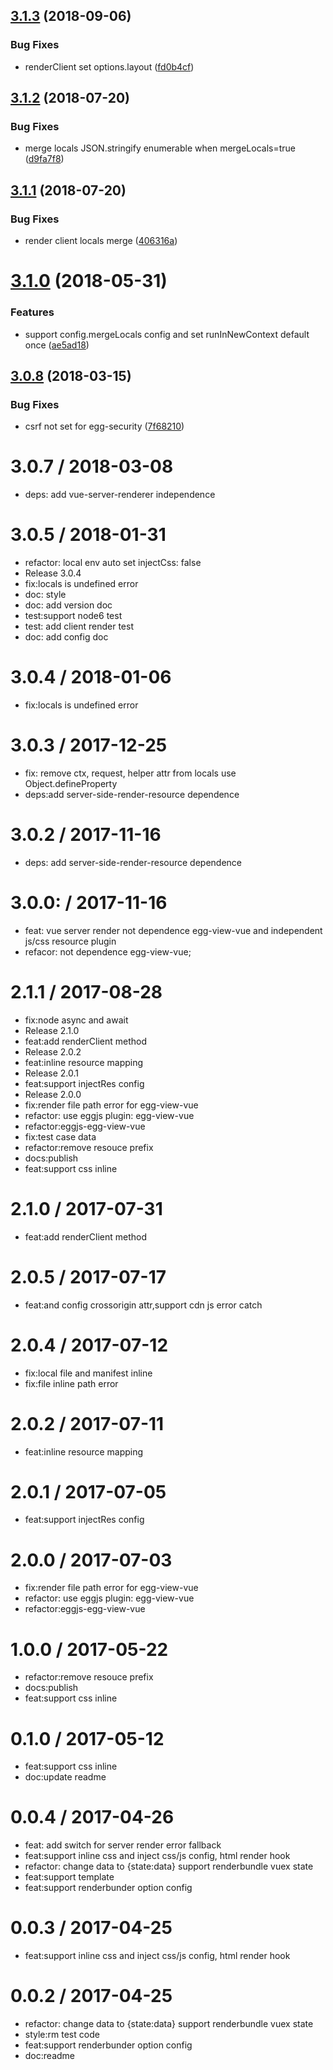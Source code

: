 <a name="3.1.3"></a>
## [3.1.3](https://github.com/hubcarl/egg-view-vue-ssr/compare/3.1.2...3.1.3) (2018-09-06)


### Bug Fixes

* renderClient set options.layout ([fd0b4cf](https://github.com/hubcarl/egg-view-vue-ssr/commit/fd0b4cf))



<a name="3.1.2"></a>
## [3.1.2](https://github.com/hubcarl/egg-view-vue-ssr/compare/3.1.1...3.1.2) (2018-07-20)


### Bug Fixes

* merge locals JSON.stringify enumerable when mergeLocals=true ([d9fa7f8](https://github.com/hubcarl/egg-view-vue-ssr/commit/d9fa7f8))



<a name="3.1.1"></a>
## [3.1.1](https://github.com/hubcarl/egg-view-vue-ssr/compare/3.1.0...3.1.1) (2018-07-20)


### Bug Fixes

* render client locals merge ([406316a](https://github.com/hubcarl/egg-view-vue-ssr/commit/406316a))



<a name="3.1.0"></a>
# [3.1.0](https://github.com/hubcarl/egg-view-vue-ssr/compare/3.0.8...3.1.0) (2018-05-31)


### Features

* support config.mergeLocals config and set runInNewContext default once ([ae5ad18](https://github.com/hubcarl/egg-view-vue-ssr/commit/ae5ad18))



<a name="3.0.8"></a>
## [3.0.8](https://github.com/hubcarl/egg-view-vue-ssr/compare/3.0.7...3.0.8) (2018-03-15)


### Bug Fixes

* csrf not set for egg-security ([7f68210](https://github.com/hubcarl/egg-view-vue-ssr/commit/7f68210))



3.0.7 / 2018-03-08
==================

  * deps: add vue-server-renderer independence

3.0.5 / 2018-01-31
==================

  * refactor: local env auto set injectCss: false
  * Release 3.0.4
  * fix:locals is undefined error
  * doc: style
  * doc: add version doc
  * test:support node6 test
  * test: add client render test
  * doc: add config doc

3.0.4 / 2018-01-06
==================

  * fix:locals is undefined error

3.0.3 / 2017-12-25
==================

  * fix: remove ctx, request, helper attr from locals use Object.defineProperty
  * deps:add server-side-render-resource dependence

3.0.2 / 2017-11-16
==================

  * deps: add server-side-render-resource dependence

3.0.0: / 2017-11-16
==================

  * feat: vue server render not dependence egg-view-vue and independent js/css resource plugin
  * refacor: not dependence egg-view-vue;

2.1.1 / 2017-08-28
==================

  * fix:node async and await
  * Release 2.1.0
  * feat:add renderClient method
  * Release 2.0.2
  * feat:inline resource mapping
  * Release 2.0.1
  * feat:support injectRes config
  * Release 2.0.0
  * fix:render file path error for egg-view-vue
  * refactor: use eggjs plugin: egg-view-vue
  * refactor:eggjs-egg-view-vue
  * fix:test case data
  * refactor:remove resouce prefix
  * docs:publish
  * feat:support css inline

2.1.0 / 2017-07-31
==================

  * feat:add renderClient method

2.0.5 / 2017-07-17
==================

  * feat:and config crossorigin attr,support cdn js error catch

2.0.4 / 2017-07-12
==================

  * fix:local file and manifest inline
  * fix:file inline path error

2.0.2 / 2017-07-11
==================

  * feat:inline resource mapping

2.0.1 / 2017-07-05
==================

  * feat:support injectRes config

2.0.0 / 2017-07-03
==================

  * fix:render file path error for egg-view-vue
  * refactor: use eggjs plugin: egg-view-vue
  * refactor:eggjs-egg-view-vue

1.0.0 / 2017-05-22
==================

  * refactor:remove resouce prefix
  * docs:publish
  * feat:support css inline

0.1.0 / 2017-05-12
==================

  * feat:support css inline
  * doc:update readme

0.0.4 / 2017-04-26
==================

  * feat: add switch for server render error fallback
  * feat:support inline css and inject css/js config, html render hook
  * refactor: change  data to {state:data} support renderbundle  vuex state
  * feat:support template
  * feat:support renderbunder option config

0.0.3 / 2017-04-25
==================

  * feat:support inline css and inject css/js config, html render hook

0.0.2 / 2017-04-25
==================

  * refactor: change  data to {state:data} support renderbundle  vuex state
  * style:rm test code
  * feat:support renderbunder option config
  * doc:readme
